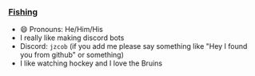 ### [Fishing](https://tenor.com/view/fishing-rod-snap-cast-fish-fail-gif-17119887.gif)

- 😄 Pronouns: He/Him/His
- I really like making discord bots
- Discord: `jzcob` (if you add me please say something like "Hey I found you from github" or something)
-  I like watching hockey and I love the Bruins
